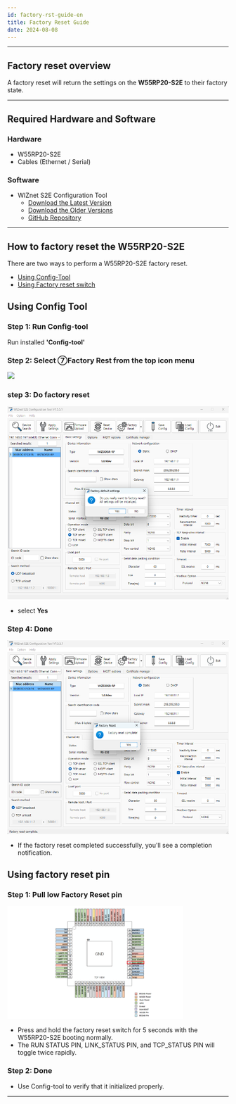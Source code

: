 ```yaml
---
id: factory-rst-guide-en
title: Factory Reset Guide
date: 2024-08-08
---
```




-----



## Factory reset overview

A factory reset will return the settings on the **W55RP20-S2E** to their factory state.



-----



## Required Hardware and Software



### Hardware

  - W55RP20-S2E
  - Cables (Ethernet / Serial)


### Software

  - WIZnet S2E Configuration Tool
	- [Download the Latest Version](https://github.com/Wiznet/WIZnet-S2E-Tool-GUI/releases/tag/V1.5.0)
    - [Download the Older Versions](https://github.com/Wiznet/WIZnet-S2E-Tool-GUI/releases)
    - [GitHub Repository](https://github.com/Wiznet/WIZnet-S2E-Tool-GUI)


-----
## How to factory reset the W55RP20-S2E

There are two ways to perform a W55RP20-S2E factory reset.

- [Using Config-Tool](#using-config-tool)
- [Using Factory reset switch](#using-factory-reset-pin)

## Using Config Tool


### Step 1: Run Config-tool

Run installed **'Config-tool'**


### Step 2: Select ⑦Factory Rest from the top icon menu

<img src="/img/products/s2e_module/wiz5xxsr-rp/configuration_tool_manual/menu_icons.png" width="450" /> 


### step 3: Do factory reset

<img src="/img/products/w232n/config-fact.png" width="550" /> 

- select **Yes** 


### Step 4: Done

<img src="/img/products/w232n/config-fact-ok.png" width="550" /> 

- If the factory reset completed successfully, you'll see a completion notification.


## Using factory reset pin

### Step 1: Pull low Factory Reset pin

<img src="/img/products/w55rp20-s2e/w55rp20-s2e-frst.png" width="400" />

- Press and hold the factory reset switch for 5 seconds with the W55RP20-S2E booting normally.
- The RUN STATUS PIN, LINK_STATUS PIN, and TCP_STATUS PIN will toggle twice rapidly.

### Step 2: Done

- Use Config-tool to verify that it initialized properly.

-----
